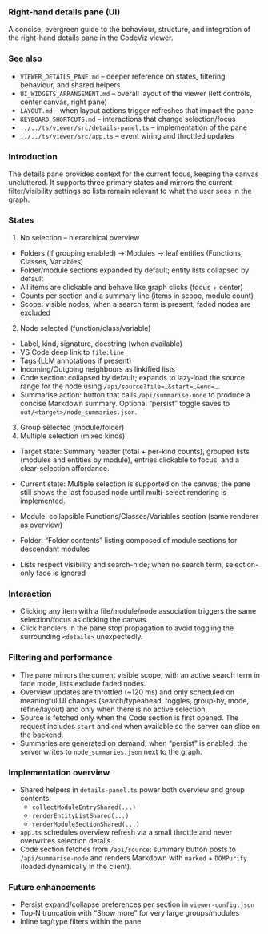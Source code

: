 ### Right-hand details pane (UI)

A concise, evergreen guide to the behaviour, structure, and integration of the right-hand details pane in the CodeViz viewer.

### See also

- `VIEWER_DETAILS_PANE.md` – deeper reference on states, filtering behaviour, and shared helpers
- `UI_WIDGETS_ARRANGEMENT.md` – overall layout of the viewer (left controls, center canvas, right pane)
- `LAYOUT.md` – when layout actions trigger refreshes that impact the pane
- `KEYBOARD_SHORTCUTS.md` – interactions that change selection/focus
- `../../ts/viewer/src/details-panel.ts` – implementation of the pane
- `../../ts/viewer/src/app.ts` – event wiring and throttled updates

### Introduction

The details pane provides context for the current focus, keeping the canvas uncluttered. It supports three primary states and mirrors the current filter/visibility settings so lists remain relevant to what the user sees in the graph.

### States

1) No selection – hierarchical overview
- Folders (if grouping enabled) → Modules → leaf entities (Functions, Classes, Variables)
- Folder/module sections expanded by default; entity lists collapsed by default
- All items are clickable and behave like graph clicks (focus + center)
- Counts per section and a summary line (items in scope, module count)
- Scope: visible nodes; when a search term is present, faded nodes are excluded

2) Node selected (function/class/variable)
- Label, kind, signature, docstring (when available)
- VS Code deep link to `file:line`
- Tags (LLM annotations if present)
- Incoming/Outgoing neighbours as linkified lists
- Code section: collapsed by default; expands to lazy‑load the source range for the node using `/api/source?file=…&start=…&end=…`.
- Summarise action: button that calls `/api/summarise-node` to produce a concise Markdown summary. Optional “persist” toggle saves to `out/<target>/node_summaries.json`.

3) Group selected (module/folder)
4) Multiple selection (mixed kinds)
- Target state: Summary header (total + per-kind counts), grouped lists (modules and entities by module), entries clickable to focus, and a clear-selection affordance.
- Current state: Multiple selection is supported on the canvas; the pane still shows the last focused node until multi-select rendering is implemented.

- Module: collapsible Functions/Classes/Variables section (same renderer as overview)
- Folder: “Folder contents” listing composed of module sections for descendant modules
- Lists respect visibility and search-hide; when no search term, selection-only fade is ignored

### Interaction

- Clicking any item with a file/module/node association triggers the same selection/focus as clicking the canvas.
- Click handlers in the pane stop propagation to avoid toggling the surrounding `<details>` unexpectedly.

### Filtering and performance

- The pane mirrors the current visible scope; with an active search term in fade mode, lists exclude faded nodes.
- Overview updates are throttled (~120 ms) and only scheduled on meaningful UI changes (search/typeahead, toggles, group-by, mode, refine/layout) and only when there is no active selection.
 - Source is fetched only when the Code section is first opened. The request includes `start` and `end` when available so the server can slice on the backend.
 - Summaries are generated on demand; when “persist” is enabled, the server writes to `node_summaries.json` next to the graph.

### Implementation overview

- Shared helpers in `details-panel.ts` power both overview and group contents:
  - `collectModuleEntryShared(...)`
  - `renderEntityListShared(...)`
  - `renderModuleSectionShared(...)`
- `app.ts` schedules overview refresh via a small throttle and never overwrites selection details.
- Code section fetches from `/api/source`; summary button posts to `/api/summarise-node` and renders Markdown with `marked` + `DOMPurify` (loaded dynamically in the client).

### Future enhancements

- Persist expand/collapse preferences per section in `viewer-config.json`
- Top‑N truncation with “Show more” for very large groups/modules
- Inline tag/type filters within the pane


